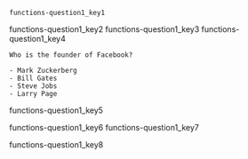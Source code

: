 ```ngMeta
functions-question1_key1
```

functions-question1_key2
functions-question1_key3
functions-question1_key4


```
Who is the founder of Facebook?

- Mark Zuckerberg
- Bill Gates
- Steve Jobs
- Larry Page
```
functions-question1_key5


functions-question1_key6
functions-question1_key7



functions-question1_key8
